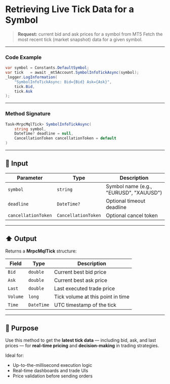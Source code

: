 # Retrieving Live Tick Data for a Symbol

> **Request:** current bid and ask prices for a symbol from MT5
> Fetch the most recent tick (market snapshot) data for a given symbol.

---

### Code Example

```csharp
var symbol = Constants.DefaultSymbol;
var tick   = await _mt5Account.SymbolInfoTickAsync(symbol);
_logger.LogInformation(
    "SymbolInfoTickAsync: Bid={Bid} Ask={Ask}",
    tick.Bid,
    tick.Ask
);
```

---

### Method Signature

```csharp
Task<MrpcMqlTick> SymbolInfoTickAsync(
    string symbol,
    DateTime? deadline = null,
    CancellationToken cancellationToken = default
)
```

---

## 🔽 Input

| Parameter           | Type                | Description                            |
| ------------------- | ------------------- | -------------------------------------- |
| `symbol`            | `string`            | Symbol name (e.g., "EURUSD", "XAUUSD") |
| `deadline`          | `DateTime?`         | Optional timeout deadline              |
| `cancellationToken` | `CancellationToken` | Optional cancel token                  |

---

## ⬆️ Output

Returns a **MrpcMqlTick** structure:

| Field    | Type       | Description                       |
| -------- | ---------- | --------------------------------- |
| `Bid`    | `double`   | Current best bid price            |
| `Ask`    | `double`   | Current best ask price            |
| `Last`   | `double`   | Last executed trade price         |
| `Volume` | `long`     | Tick volume at this point in time |
| `Time`   | `DateTime` | UTC timestamp of the tick         |

---

## 🎯 Purpose

Use this method to get the **latest tick data** — including bid, ask, and last prices — for **real-time pricing** and **decision-making** in trading strategies.

Ideal for:

* Up-to-the-millisecond execution logic
* Real-time dashboards and trade UIs
* Price validation before sending orders
